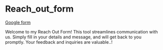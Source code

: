 # Reach_out_form
<a href="https://shravani-portfolio.vercel.app/getintouch.html">Google form</a>

Welcome to my Reach Out Form! This tool streamlines communication with us. Simply fill in your details and message, and will get back to you promptly. Your feedback and inquiries are valuable..!
